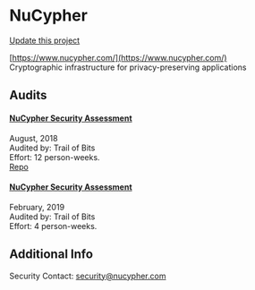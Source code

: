 
# NuCypher

[Update this project](https://github.com/ConsenSys/blockchainSecurityDB/edit/master/projects/nucypher.json)
  
[https://www.nucypher.com/](https://www.nucypher.com/)<br>
Cryptographic infrastructure for privacy-preserving applications


## Audits



#### [NuCypher Security Assessment](https://github.com/trailofbits/publications/blob/master/reviews/nucypher.pdf)

August, 2018<br>
Audited by: Trail of Bits<br>Effort: 12 person-weeks.<br>
[Repo](https://github.com/nucypher/nucypher/tree/master/nucypher)<br>
      


#### [NuCypher Security Assessment](https://github.com/trailofbits/publications/blob/master/reviews/nucypher-2.pdf)

February, 2019<br>
Audited by: Trail of Bits<br>Effort: 4 person-weeks.<br>

      

  



## Additional Info

Security Contact: security@nucypher.com
